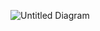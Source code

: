 
![Untitled Diagram](https://user-images.githubusercontent.com/89912900/143068294-a0478949-fc79-48ef-b5e7-d1aaa10f536b.jpg)
